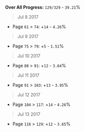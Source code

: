 **Over All Progress:** `129/329` - `39.21`%


> Jul 8 2017
  * Page `61` > `74`: +`14` - `4.26`%
> Jul 9 2017
  * Page `75` > `79`: +`5` - `1.51`%
> Jul 10 2017
  * Page `80` > `91`: +`12` - `3.64`%
> Jul 11 2017
  * Page `91` > `103`: +`13` - `3.95`%
> Jul 12 2017
  * Page `104` > `117`: +`14` - `4.26`%
> Jul 13 2017
  * Page `118` > `129`: +`12` - `3.65`%
